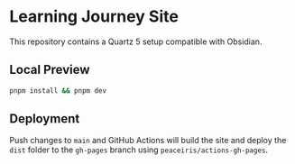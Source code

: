 # Learning Journey Site

This repository contains a Quartz 5 setup compatible with Obsidian.

## Local Preview

```bash
pnpm install && pnpm dev
```

## Deployment

Push changes to `main` and GitHub Actions will build the site and deploy the `dist` folder to the `gh-pages` branch using `peaceiris/actions-gh-pages`.
